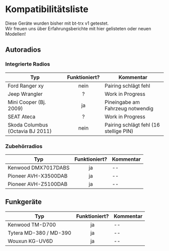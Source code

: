 # Kompatibilitätsliste

Diese Geräte wurden bisher mit bt-trx v1 getestet.  
Wir freuen uns über Erfahrungsberichte mit hier gelisteten oder neuen Modellen!

## Autoradios

### Integrierte Radios

| Typ                      | Funktioniert? | Kommentar |
|--------------------------|:-------------:|-----------|
| Ford Ranger xy           | nein          | Pairing schlägt fehl |
| Jeep Wrangler            | ?             | Work in Progress |
| Mini Cooper (Bj. 2009)   | ja            | Pineingabe am Fahrzeug notwendig |
| SEAT Ateca               | ?            | Work in Progress |
| Skoda Columbus (Octavia BJ 2011) | nein  | Pairing schlägt fehl (16 stellige PIN) |

### Zubehörradios

| Typ                      | Funktioniert? | Kommentar |
|--------------------------|:-------------:|-----------|
| Kenwood DMX7017DABS      | ja            | -- |
| Pioneer AVH-X3500DAB     | ja            | -- |
| Pioneer AVH-Z5100DAB     | ja            | -- |

## Funkgeräte

| Typ                      | Funktioniert? | Kommentar |
|--------------------------|:-------------:|-----------|
| Kenwood TM-D700          | ja            | -- |
| Tytera MD-380 / MD-390   | ja            | -- |
| Wouxun KG-UV6D           | ja            | -- |
